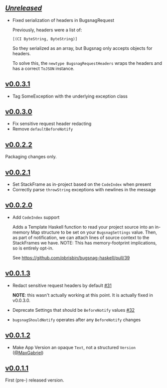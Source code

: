 ## [_Unreleased_](https://github.com/pbrisbin/bugsnag-haskell/compare/v0.0.3.1...master)

- Fixed serialization of headers in BugsnagRequest

  Previously, headers were a list of:

  ```
  [(CI ByteString, ByteString)]
  ```

  So they serialized as an array, but Bugsnag only accepts objects for headers.

  To solve this, the `newtype BugsnagRequestHeaders` wraps the headers and has a
  correct `ToJSON` instance.

## [v0.0.3.1](https://github.com/pbrisbin/bugsnag-haskell/compare/v0.0.3.0...v0.0.3.1)

- Tag SomeException with the underlying exception class

## [v0.0.3.0](https://github.com/pbrisbin/bugsnag-haskell/compare/v0.0.2.2...v0.0.3.0)

- Fix sensitive request header redacting
- Remove `defaultBeforeNotify`

## [v0.0.2.2](https://github.com/pbrisbin/bugsnag-haskell/compare/v0.0.2.1...v0.0.2.2)

Packaging changes only.

## [v0.0.2.1](https://github.com/pbrisbin/bugsnag-haskell/compare/v0.0.2.0...v0.0.2.1)

- Set StackFrame as in-project based on the `CodeIndex` when present
- Correctly parse `throwString` exceptions with newlines in the message

## [v0.0.2.0](https://github.com/pbrisbin/bugsnag-haskell/compare/v0.0.1.3...v0.0.2.0)

- Add `CodeIndex` support

  Adds a Template Haskell function to read your project source into an in-memory
  Map structure to be set on your `BugsnagSettings` value. Then, as part of
  notification, we can attach lines of source context to the StackFrames we
  have. NOTE: This has memory-footprint implications, so is entirely opt-in.

  See https://github.com/pbrisbin/bugsnag-haskell/pull/39

## [v0.0.1.3](https://github.com/pbrisbin/bugsnag-haskell/compare/v0.0.1.2...v0.0.1.3)

- Redact sensitive request headers by default
  [#31](https://github.com/pbrisbin/bugsnag-haskell/issues/31)

  **NOTE**: this wasn't actually working at this point. It is actually fixed in
  v0.0.3.0.

- Deprecate Settings that should be `BeforeNotify` values
  [#32](https://github.com/pbrisbin/bugsnag-haskell/issues/32)
- `bugsnagShouldNotify` operates after any `BeforeNotify` changes

## [v0.0.1.2](https://github.com/pbrisbin/bugsnag-haskell/tree/v0.0.1.2)

- Make App Version an opaque `Text`, not a structured `Version`
  ([@MaxGabriel](https://github.com/pbrisbin/bugsnag-haskell/pull/29))

## [v0.0.1.1](https://github.com/pbrisbin/bugsnag-haskell/tree/v0.0.1.1)

First (pre-) released version.
